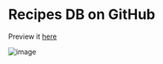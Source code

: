 # Recipes DB on GitHub

Preview it [here](https://mrdarip.github.io/notion-recipes/)

![image](https://github.com/user-attachments/assets/a3ac73a7-b991-4a56-9410-00c673946571)
